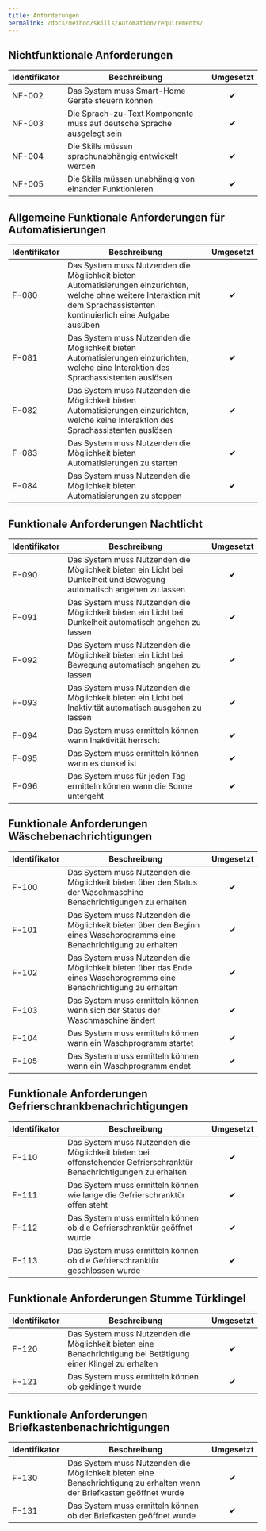 ```yaml
---
title: Anforderungen
permalink: /docs/method/skills/Automation/requirements/
---
```


## Nichtfunktionale Anforderungen

| Identifikator | Beschreibung                                                                                                  | Umgesetzt |
|--------|------------------------------------------------------------------------|:---:|
NF-002 |	Das System muss Smart-Home Geräte steuern können | ✔ |
| NF-003 | Die Sprach-zu-Text Komponente muss auf deutsche Sprache ausgelegt sein | ✔ |
| NF-004 | Die Skills müssen sprachunabhängig entwickelt werden                   | ✔ |
| NF-005 | Die Skills müssen unabhängig von einander Funktionieren                | ✔ |


## Allgemeine Funktionale Anforderungen für Automatisierungen

| Identifikator | Beschreibung                                                                                                                                                      | Umgesetzt |
|---|---|:---:|
| F-080 | Das System muss Nutzenden die Möglichkeit bieten Automatisierungen einzurichten, welche ohne weitere Interaktion mit dem Sprachassistenten kontinuierlich eine Aufgabe ausüben | ✔ |
| F-081 | Das System muss Nutzenden die Möglichkeit bieten Automatisierungen einzurichten, welche eine Interaktion des Sprachassistenten auslösen | ✔ |
| F-082 | Das System muss Nutzenden die Möglichkeit bieten Automatisierungen einzurichten, welche keine Interaktion des Sprachassistenten auslösen | ✔ |
| F-083 | Das System muss Nutzenden die Möglichkeit bieten Automatisierungen zu starten | ✔ |
| F-084 | Das System muss Nutzenden die Möglichkeit bieten Automatisierungen zu stoppen | ✔ |

 
## Funktionale Anforderungen Nachtlicht
| Identifikator | Beschreibung | Umgesetzt |
|---|---|:---:|
| F-090 |  Das System muss Nutzenden die Möglichkeit bieten ein Licht bei Dunkelheit und Bewegung automatisch angehen zu lassen | ✔ |
| F-091 | Das System muss Nutzenden die Möglichkeit bieten ein Licht bei Dunkelheit automatisch angehen zu lassen | ✔ |
| F-092 | Das System muss Nutzenden die Möglichkeit bieten ein Licht bei Bewegung automatisch angehen zu lassen | ✔ |
| F-093 | Das System muss Nutzenden die Möglichkeit bieten ein Licht bei Inaktivität automatisch ausgehen zu lassen | ✔ |
| F-094 | Das System muss ermitteln können wann Inaktivität herrscht | ✔ |
| F-095 | Das System muss ermitteln können wann es dunkel ist | ✔ |
| F-096 | Das System muss für jeden Tag ermitteln können wann die Sonne untergeht | ✔ |


## Funktionale Anforderungen Wäschebenachrichtigungen
| Identifikator | Beschreibung     | Umgesetzt                                                                                                        |
|---|---|:---:|
| F-100 | Das System muss Nutzenden die Möglichkeit bieten über den Status der Waschmaschine Benachrichtigungen zu erhalten | ✔ |
| F-101 | Das System muss Nutzenden die Möglichkeit bieten über den Beginn eines Waschprogramms eine Benachrichtigung zu erhalten | ✔ |
| F-102 | Das System muss Nutzenden die Möglichkeit bieten über das Ende eines Waschprogramms eine Benachrichtigung zu erhalten | ✔ |
| F-103 | Das System muss ermitteln können wenn sich der Status der Waschmaschine ändert | ✔ |
| F-104 | Das System muss ermitteln können wann ein Waschprogramm startet | ✔ |
| F-105 | Das System muss ermitteln können wann ein Waschprogramm endet | ✔ |


## Funktionale Anforderungen Gefrierschrankbenachrichtigungen
| Identifikator | Beschreibung | Umgesetzt                                                                                                         |
|---|---|:---:|
| F-110 | Das System muss Nutzenden die Möglichkeit bieten bei offenstehender Gefrierschranktür Benachrichtigungen zu erhalten | ✔ |
| F-111 | Das System muss ermitteln können wie lange die Gefrierschranktür offen steht | ✔ |
| F-112 | Das System muss ermitteln können ob die Gefrierschranktür geöffnet wurde | ✔ |
| F-113 | Das System muss ermitteln können ob die Gefrierschranktür geschlossen wurde | ✔ |


## Funktionale Anforderungen Stumme Türklingel
| Identifikator | Beschreibung |Umgesetzt                                                                                                       |
|---|---|:---:|
| F-120 | Das System muss Nutzenden die Möglichkeit bieten eine Benachrichtigung bei Betätigung einer Klingel zu erhalten | ✔ |
| F-121 | Das System muss ermitteln können ob geklingelt wurde | ✔ |

## Funktionale Anforderungen Briefkastenbenachrichtigungen 
| Identifikator | Beschreibung   |Umgesetzt                                                                                                        |
|---|---|:---:|
| F-130 | Das System muss Nutzenden die Möglichkeit bieten eine Benachrichtigung zu erhalten wenn der Briefkasten geöffnet wurde | ✔ |
| F-131 | Das System muss ermitteln können ob der Briefkasten geöffnet wurde | ✔ |
